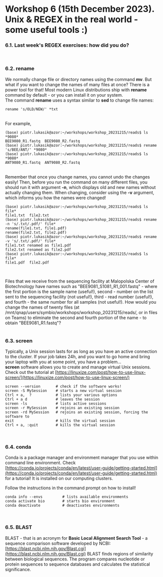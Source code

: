 # Workshop 6 (15th December 2023). Unix & REGEX in the real world - some useful tools :)

### 6.1. Last week's REGEX exercises: how did you do?
&nbsp;  



### 6.2. rename
We normally change file or directory names using the command **mv**.
But what if you want to change the names of many files at once? There is a power tool for that!
Most modern Linux distributions ship with **rename** command by default - or you can install it on your system.
&nbsp;   
The command **rename** uses a syntax similar to **sed** to change file names:
```
rename 's/OLD/NEW/' *txt
```
&nbsp;   
For example, 
```
(base) piotr.lukasik@azor:~/workshops/workshop_20231215/reads$ ls *9080*
BEE9080_R1.fastq  BEE9080_R2.fastq
(base) piotr.lukasik@azor:~/workshops/workshop_20231215/reads$ rename 's/BEE/ANT/' *9080*
(base) piotr.lukasik@azor:~/workshops/workshop_20231215/reads$ ls *9080*
ANT9080_R1.fastq  ANT9080_R2.fastq
```
&nbsp;   
Remember that once you change names, you cannot undo the changes easily! Then, before you run the command on many different files, you should run it with argument **-n**, which displays old and new names without actually changing them. When changing, consider using the **-v** argument, which informs you how the names were changed!
```
(base) piotr.lukasik@azor:~/workshops/workshop_20231215/reads$ ls file*
file1.txt  file2.txt
(base) piotr.lukasik@azor:~/workshops/workshop_20231215/reads$ rename -n 's/.txt/.pdf/' file*
rename(file1.txt, file1.pdf)
rename(file2.txt, file2.pdf)
(base) piotr.lukasik@azor:~/workshops/workshop_20231215/reads$ rename -v 's/.txt/.pdf/' file*
file1.txt renamed as file1.pdf
file2.txt renamed as file2.pdf
(base) piotr.lukasik@azor:~/workshops/workshop_20231215/reads$ ls file*
file1.pdf  file2.pdf
```
&nbsp;   

Files that we receive from the sequencing facility at Malopolska Center of Biotechnology have names such as "BEE9081_S1081_R1_001.fastq" - 
where the first portion is the sample name (useful!), second - number on the list sent to the sequencing facility (not useful!), third - read number (useful!), and fourth - the same number for all samples (not useful!). 
How would you change the names of twenty files (at /mnt/qnap/users/symbio/workshops/workshop_20231215/reads/, or in files on Teams) to eliminate the second and fourth portion of the name - to obtain "BEE9081_R1.fastq"?  
&nbsp;  



### 6.3. screen
Typically, a Unix session lasts for as long as you have an active connection to the cluster. If your job takes 24h, and you want to go home and bring your laptop with you at some point, you have a problem...   
**screen** software allows you to create and manage virtual Unix sessions. Check out the tutorial at [https://linuxize.com/post/how-to-use-linux-screen/](https://linuxize.com/post/how-to-use-linux-screen/)
&nbsp;   

```
screen --version       # check if the software works!
screen -S MySession    # starts a new virtual session
Ctrl + a,  ?           # lists your various options
Ctrl + a d             # leaves the session
screen -ls             # lists active sessions
screen -r MySession    # rejoins an existing session
screen -rd MySession   # rejoins an existing session, forcing the software to 
exit                   # kills the virtual session
Ctrl + a, :quit        # kills the virtual session
```  
&nbsp;  


### 6.4. conda
Conda is a package manager and environment manager that you use within command line environment. 
Check [https://conda.io/projects/conda/en/latest/user-guide/getting-started.html](https://conda.io/projects/conda/en/latest/user-guide/getting-started.html) for a tutorial!
It is installed on our computing clusters.
  
Follow the instructions in the command prompt on how to install!

```
conda info --envs         # lists available environments
conda activate bio        # starts bio environment
conda deactivate          # deactivates environments
```
&nbsp;

  
### 6.5. BLAST
BLAST - that is an acronym for **Basic Local Alignment Search Tool** - a sequence comparison software developed by NCBI:[https://blast.ncbi.nlm.nih.gov/Blast.cgi](https://blast.ncbi.nlm.nih.gov/Blast.cgi)
BLAST finds regions of similarity between biological sequences. The program compares nucleotide or protein sequences to sequence databases and calculates the statistical significance.
  
